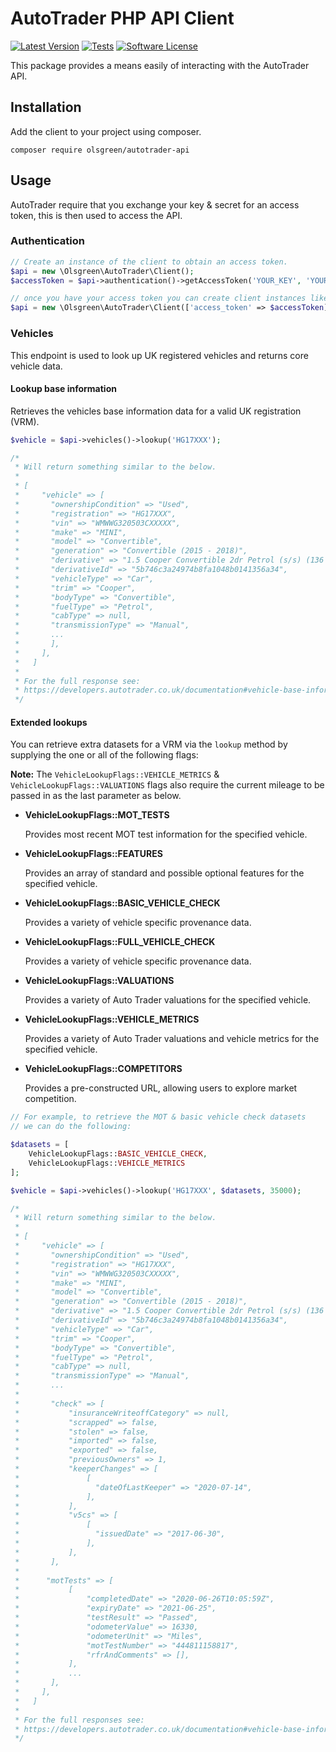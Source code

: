  # AutoTrader PHP API Client
[![Latest Version](https://img.shields.io/github/release/olsgreen/autotrader-api.svg?style=flat-square)](https://github.com/olsgreen/adobe-sign-api/releases)
[![Tests](https://github.com/olsgreen/autotrader-api/workflows/Tests/badge.svg)](https://github.com/olsgreen/autotrader-api/actions)
[![Software License](https://img.shields.io/badge/license-MIT-brightgreen.svg?style=flat-square)](LICENSE.md)

This package provides a means easily of interacting with the AutoTrader API.

## Installation

Add the client to your project using composer.

    composer require olsgreen/autotrader-api

## Usage
AutoTrader require that you exchange your key & secret for an access token, this is then used to access the API.

### Authentication

```php
// Create an instance of the client to obtain an access token.
$api = new \Olsgreen\AutoTrader\Client();
$accessToken = $api->authentication()->getAccessToken('YOUR_KEY', 'YOUR_SECRET');

// once you have your access token you can create client instances like:
$api = new \Olsgreen\AutoTrader\Client(['access_token' => $accessToken]);
```

### Vehicles
This endpoint is used to look up UK registered vehicles and returns core vehicle data.

#### Lookup base information
Retrieves the vehicles base information data for a valid UK registration (VRM).

```php
$vehicle = $api->vehicles()->lookup('HG17XXX');

/*
 * Will return something similar to the below.
 * 
 * [
 *     "vehicle" => [
 *       "ownershipCondition" => "Used",
 *       "registration" => "HG17XXX",
 *       "vin" => "WMWWG320503CXXXXX",
 *       "make" => "MINI",
 *       "model" => "Convertible",
 *       "generation" => "Convertible (2015 - 2018)",
 *       "derivative" => "1.5 Cooper Convertible 2dr Petrol (s/s) (136 ps)",
 *       "derivativeId" => "5b746c3a24974b8fa1048b0141356a34",
 *       "vehicleType" => "Car",
 *       "trim" => "Cooper",
 *       "bodyType" => "Convertible",
 *       "fuelType" => "Petrol",
 *       "cabType" => null,
 *       "transmissionType" => "Manual",
 *       ...
 *       ],
 *     ],
 *   ]
 *
 * For the full response see:
 * https://developers.autotrader.co.uk/documentation#vehicle-base-information
 */
```

#### Extended lookups

You can retrieve extra datasets for a VRM via the `lookup` method by supplying the one or all of the following flags:

**Note:** The `VehicleLookupFlags::VEHICLE_METRICS` & `VehicleLookupFlags::VALUATIONS` flags also require the current mileage to be passed in as the last parameter as below.


 - **VehicleLookupFlags::MOT_TESTS**
   
   Provides most recent MOT test information for the specified vehicle.
   

- **VehicleLookupFlags::FEATURES**

    Provides an array of standard and possible optional features for the specified vehicle.


- **VehicleLookupFlags::BASIC_VEHICLE_CHECK**

    Provides a variety of vehicle specific provenance data.


- **VehicleLookupFlags::FULL_VEHICLE_CHECK**

    Provides a variety of vehicle specific provenance data.


- **VehicleLookupFlags::VALUATIONS**

    Provides a variety of Auto Trader valuations for the specified vehicle.


- **VehicleLookupFlags::VEHICLE_METRICS**

    Provides a variety of Auto Trader valuations and vehicle metrics for the specified vehicle.


- **VehicleLookupFlags::COMPETITORS**

    Provides a pre-constructed URL, allowing users to explore market competition.

```php
// For example, to retrieve the MOT & basic vehicle check datasets
// we can do the following:

$datasets = [
    VehicleLookupFlags::BASIC_VEHICLE_CHECK, 
    VehicleLookupFlags::VEHICLE_METRICS
];

$vehicle = $api->vehicles()->lookup('HG17XXX', $datasets, 35000);

/*
 * Will return something similar to the below.
 * 
 * [
 *     "vehicle" => [
 *       "ownershipCondition" => "Used",
 *       "registration" => "HG17XXX",
 *       "vin" => "WMWWG320503CXXXXX",
 *       "make" => "MINI",
 *       "model" => "Convertible",
 *       "generation" => "Convertible (2015 - 2018)",
 *       "derivative" => "1.5 Cooper Convertible 2dr Petrol (s/s) (136 ps)",
 *       "derivativeId" => "5b746c3a24974b8fa1048b0141356a34",
 *       "vehicleType" => "Car",
 *       "trim" => "Cooper",
 *       "bodyType" => "Convertible",
 *       "fuelType" => "Petrol",
 *       "cabType" => null,
 *       "transmissionType" => "Manual",
 *       ...
 * 
 *       "check" => [
 *           "insuranceWriteoffCategory" => null,
 *           "scrapped" => false,
 *           "stolen" => false,
 *           "imported" => false,
 *           "exported" => false,
 *           "previousOwners" => 1,
 *           "keeperChanges" => [
 *               [
 *                 "dateOfLastKeeper" => "2020-07-14",
 *               ],
 *           ],
 *           "v5cs" => [
 *               [
 *                 "issuedDate" => "2017-06-30",
 *               ],
 *           ],
 *       ],
 * 
 *      "motTests" => [
 *           [
 *               "completedDate" => "2020-06-26T10:05:59Z",
 *               "expiryDate" => "2021-06-25",
 *               "testResult" => "Passed",
 *               "odometerValue" => 16330,
 *               "odometerUnit" => "Miles",
 *               "motTestNumber" => "444811158817",
 *               "rfrAndComments" => [],
 *           ],
 *           ...
 *       ],
 *     ],
 *   ]
 *
 * For the full responses see:
 * https://developers.autotrader.co.uk/documentation#vehicle-base-information
 */
```